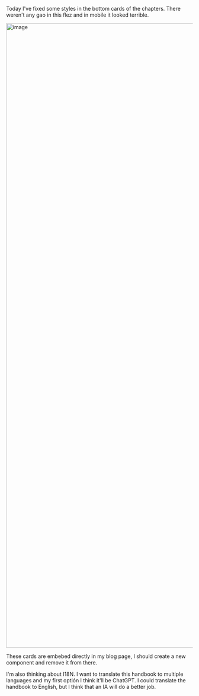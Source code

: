 Today I've fixed some styles in the bottom cards of the chapters. There weren't any gao in this flez and in mobile it looked terrible.

<img width="1680" alt="image" src="https://github.com/user-attachments/assets/68396cb6-5fd6-4c2e-8534-233436f288ae" />

These cards are embebed directly in my blog page, I should create a new component and remove it from there.

I'm also thinking about I18N. I want to translate this handbook to multiple languages and my first optión I think it'll be ChatGPT. I could translate the handbook to English, but I think that an IA will do a better job.
